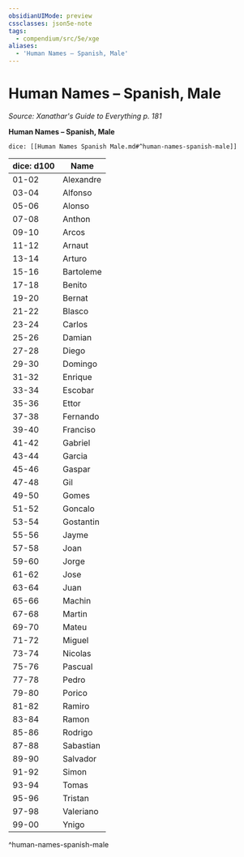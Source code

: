 ```yaml
---
obsidianUIMode: preview
cssclasses: json5e-note
tags:
  - compendium/src/5e/xge
aliases:
  - 'Human Names – Spanish, Male'
---
```

# Human Names – Spanish, Male
*Source: Xanathar's Guide to Everything p. 181* 

**Human Names – Spanish, Male**

`dice: [[Human Names Spanish Male.md#^human-names-spanish-male]]`

| dice: d100 | Name |
|------------|------|
| 01-02 | Alexandre |
| 03-04 | Alfonso |
| 05-06 | Alonso |
| 07-08 | Anthon |
| 09-10 | Arcos |
| 11-12 | Arnaut |
| 13-14 | Arturo |
| 15-16 | Bartoleme |
| 17-18 | Benito |
| 19-20 | Bernat |
| 21-22 | Blasco |
| 23-24 | Carlos |
| 25-26 | Damian |
| 27-28 | Diego |
| 29-30 | Domingo |
| 31-32 | Enrique |
| 33-34 | Escobar |
| 35-36 | Ettor |
| 37-38 | Fernando |
| 39-40 | Franciso |
| 41-42 | Gabriel |
| 43-44 | Garcia |
| 45-46 | Gaspar |
| 47-48 | Gil |
| 49-50 | Gomes |
| 51-52 | Goncalo |
| 53-54 | Gostantin |
| 55-56 | Jayme |
| 57-58 | Joan |
| 59-60 | Jorge |
| 61-62 | Jose |
| 63-64 | Juan |
| 65-66 | Machin |
| 67-68 | Martin |
| 69-70 | Mateu |
| 71-72 | Miguel |
| 73-74 | Nicolas |
| 75-76 | Pascual |
| 77-78 | Pedro |
| 79-80 | Porico |
| 81-82 | Ramiro |
| 83-84 | Ramon |
| 85-86 | Rodrigo |
| 87-88 | Sabastian |
| 89-90 | Salvador |
| 91-92 | Simon |
| 93-94 | Tomas |
| 95-96 | Tristan |
| 97-98 | Valeriano |
| 99-00 | Ynigo |
^human-names-spanish-male

